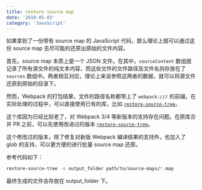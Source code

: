 ```yaml
---
title: restore source map
date: '2019-05-03'
category: 'JavaScript'
---
```


如果拿到了一份带有 source map 的 JavaScript 代码，那么理论上就可以通过这份 source map 去尽可能的还原出原始的文件内容。

首先，source map 本质上是一个 JSON 文件。在其中，`sourceContent` 数组就记录了所有源文件的纯文本内容，而这些文件的文件路径及文件名则存放在了 `sources` 数组中。两者相互对应，理论上来说参照这两者的数据，就可以将源文件还原到原始的目录下。

然而，Webpack 的打包结果，文件的路径名称都带上了 `webpack:///` 的前缀。在实际处理的过程中，可以直接使用已有的库，比如 [`restore-source-tree`](https://github.com/alexkuz/restore-source-tree)。

这个库因为已经比较老了，对 Webpack 3/4 等新版本的支持存在问题。在原库合并 PR 之前，可以先使用改进过的版本 [`restore-source-tree`](https://github.com/laysent/restore-source-tree)。

这个修改过的版本，除了修复对新版 Webpack 编译结果的支持外，也加入了 glob 的支持，可以更方便的进行批量 source map 还原。

参考代码如下：

```bash
restore-source-tree -o output_folder path/to/source-maps/*.map
```

最终生成的文件会存放在 output_folder 下。
